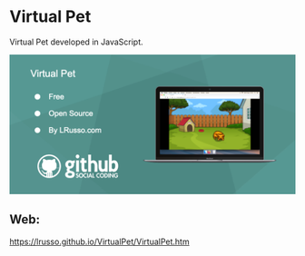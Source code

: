 # Virtual Pet

Virtual Pet developed in JavaScript.

![alt screenshot](https://raw.githubusercontent.com/lrusso/VirtualPet/master/VirtualPet.png)

## Web:

https://lrusso.github.io/VirtualPet/VirtualPet.htm

